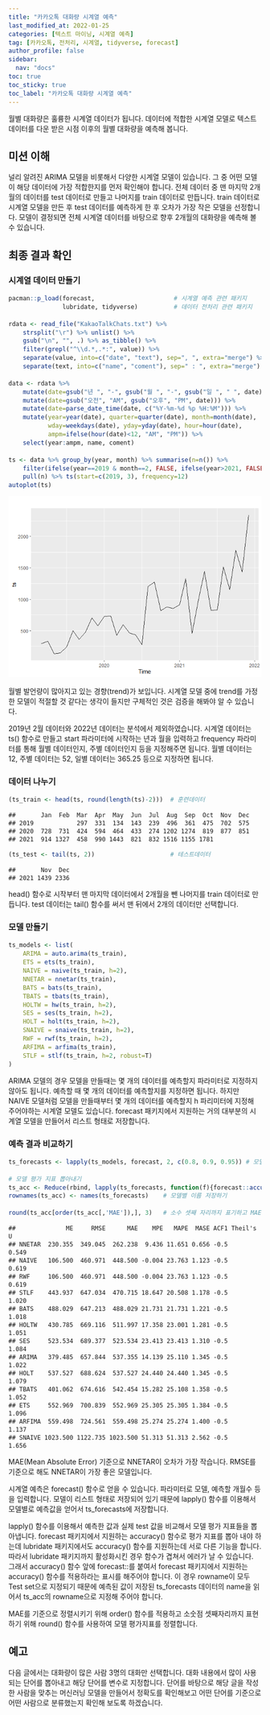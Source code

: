 ```yaml
---
title: "카카오톡 대화량 시계열 예측"
last_modified_at: 2022-01-25
categories: [텍스트 마이닝, 시계열 예측]
tag: [카카오톡, 전처리, 시계열, tidyverse, forecast]
author_profile: false
sidebar:
  nav: "docs"
toc: true
toc_sticky: true
toc_label: "카카오톡 대화량 시계열 예측"
---
```

<div class="notice--success">
월별 대화량은 훌륭한 시계열 데이터가 됩니다. 데이터에 적합한 시계열 모델로 텍스트 데이터를 다운 받은 시점 이후의 월별 대화량을 예측해 봅니다.
</div>

## 미션 이해

널리 알려진 ARIMA 모델을 비롯해서 다양한 시계열 모델이 있습니다. 그 중 어떤 모델이 해당 데이터에 가장 적합한지를 먼저 확인해야 합니다. 전체 데이터 중 맨 마지막 2개월의 데이터를 test 데이터로 만들고 나머지를 train 데이터로 만듭니다. train 데이터로 시계열 모델을 만든 후 test 데이터를 예측하게 한 후 오차가 가장 작은 모델을 선정합니다. 모델이 결정되면 전체 시계열 데이터를 바탕으로 향후 2개월의 대화량을 예측해 볼 수 있습니다.

## 최종 결과 확인

### 시계열 데이터 만들기

``` r
pacman::p_load(forecast,                      # 시계열 예측 관련 패키지
               lubridate, tidyverse)          # 데이터 전처리 관련 패키지

rdata <- read_file("KakaoTalkChats.txt") %>%                                 # txt 파일 읽어오기
    strsplit("\r") %>% unlist() %>%                                          # 같은 사람의 글은 한 줄로
    gsub("\n", "", .) %>% as_tibble() %>%                                    # 줄바꿈 없애기
    filter(grepl("^\\d.*,.*:", value)) %>%                                   # 숫자시작 , : 있는 것만
    separate(value, into=c("date", "text"), sep=", ", extra="merge") %>%     # 날짜와 글 분리
    separate(text, into=c("name", "coment"), sep=" : ", extra="merge")       # 이름과 글 내용 분리

data <- rdata %>% 
    mutate(date=gsub("년 ", "-", gsub("월 ", "-", gsub("일 ", " ", date)))) %>%
    mutate(date=gsub("오전", "AM", gsub("오후", "PM", date))) %>%
    mutate(date=parse_date_time(date, c("%Y-%m-%d %p %H:%M"))) %>%      # 날짜 형식으로
    mutate(year=year(date), quarter=quarter(date), month=month(date),   # 년, 분기, 월 변수 만들기
           wday=weekdays(date), yday=yday(date), hour=hour(date),       # 요일, 일수, 시간 변수 만들기
           ampm=ifelse(hour(date)<12, "AM", "PM")) %>%                  # 오전 오후 변수 만들기
    select(year:ampm, name, coment)

ts <- data %>% group_by(year, month) %>% summarise(n=n()) %>% 
    filter(ifelse(year==2019 & month==2, FALSE, ifelse(year>2021, FALSE, TRUE))) %>% 
    pull(n) %>% ts(start=c(2019, 3), frequency=12)
autoplot(ts)
```

![](2022-01-25-kakaotalk-time-series_files/figure-gfm/making_ts-1.png)<!-- -->

월별 발언량이 많아지고 있는 경향(trend)가 보입니다. 시계열 모델 중에 trend를 가정한 모델이 적절할 것 같다는 생각이 들지만 구체적인 것은 검증을 해봐야 알 수 있습니다.

2019년 2월 데이터와 2022년 데이터는 분석에서 제외하였습니다. 시계열 데이터는 ts() 함수로 만들고 start 파라미터에 시작하는 년과 월을 입력하고 frequency 파라미터를 통해 월별 데이터인지, 주별 데이터인지 등을 지정해주면 됩니다. 월별 데이터는 12, 주별 데이터는 52, 일별 데이터는 365.25 등으로 지정하면 됩니다.

### 데이터 나누기

``` r
(ts_train <- head(ts, round(length(ts)-2)))  # 훈련데이터
```

    ##       Jan  Feb  Mar  Apr  May  Jun  Jul  Aug  Sep  Oct  Nov  Dec
    ## 2019            297  331  134  143  239  496  361  475  702  575
    ## 2020  728  731  424  594  464  433  274 1202 1274  819  877  851
    ## 2021  914 1327  458  990 1443  821  832 1516 1155 1781

``` r
(ts_test <- tail(ts, 2))                     # 테스트데이터
```

    ##       Nov  Dec
    ## 2021 1439 2336

head() 함수로 시작부터 맨 마지막 데이터에서 2개월을 뺀 나머지를 train 데이터로 만듭니다. test 데이터는 tail() 함수를 써서 맨 뒤에서 2개의 데이터만 선택합니다.

### 모델 만들기

``` r
ts_models <- list(
    ARIMA = auto.arima(ts_train),
    ETS = ets(ts_train),
    NAIVE = naive(ts_train, h=2),    
    NNETAR = nnetar(ts_train),      
    BATS = bats(ts_train),           
    TBATS = tbats(ts_train),        
    HOLTW = hw(ts_train, h=2),  
    SES = ses(ts_train, h=2), 
    HOLT = holt(ts_train, h=2),     
    SNAIVE = snaive(ts_train, h=2),
    RWF = rwf(ts_train, h=2),       
    ARFIMA = arfima(ts_train),
    STLF = stlf(ts_train, h=2, robust=T)
)
```

ARIMA 모델의 경우 모델을 만들때는 몇 개의 데이터를 예측할지 파라미터로 지정하지 않아도 됩니다. 예측할 때 몇 개의 데이터를 예측할지를 지정하면 됩니다. 하지만 NAIVE 모델처럼 모델을 만들때부터 몇 개의 데이터를 예측할지 h 파리미터에 지정해 주어야하는 시계열 모델도 있습니다. forecast 패키지에서 지원하는 거의 대부분의 시계열 모델을 만들어서 리스트 형태로 저장합니다.

### 예측 결과 비교하기

``` r
ts_forecasts <- lapply(ts_models, forecast, 2, c(0.8, 0.9, 0.95)) # 모델 적용해서 예측하기

# 모델 평가 지표 뽑아내기
ts_acc <- Reduce(rbind, lapply(ts_forecasts, function(f){forecast::accuracy(f, ts_test)[2, , drop=F]}))
rownames(ts_acc) <- names(ts_forecasts)    # 모델별 이름 저장하기

round(ts_acc[order(ts_acc[,'MAE']),], 3)   # 소수 셋째 자리까지 표기하고 MAE를 기준으로 정렬하기
```

    ##              ME     RMSE      MAE    MPE   MAPE  MASE ACF1 Theil's U
    ## NNETAR  230.355  349.045  262.238  9.436 11.651 0.656 -0.5     0.549
    ## NAIVE   106.500  460.971  448.500 -0.004 23.763 1.123 -0.5     0.619
    ## RWF     106.500  460.971  448.500 -0.004 23.763 1.123 -0.5     0.619
    ## STLF    443.937  647.034  470.715 18.647 20.508 1.178 -0.5     1.020
    ## BATS    488.029  647.213  488.029 21.731 21.731 1.221 -0.5     1.018
    ## HOLTW   430.785  669.116  511.997 17.358 23.001 1.281 -0.5     1.051
    ## SES     523.534  689.377  523.534 23.413 23.413 1.310 -0.5     1.084
    ## ARIMA   379.485  657.844  537.355 14.139 25.110 1.345 -0.5     1.022
    ## HOLT    537.527  688.624  537.527 24.440 24.440 1.345 -0.5     1.079
    ## TBATS   401.062  674.616  542.454 15.282 25.108 1.358 -0.5     1.052
    ## ETS     552.969  700.839  552.969 25.305 25.305 1.384 -0.5     1.096
    ## ARFIMA  559.498  724.561  559.498 25.274 25.274 1.400 -0.5     1.137
    ## SNAIVE 1023.500 1122.735 1023.500 51.313 51.313 2.562 -0.5     1.656

MAE(Mean Absolute Error) 기준으로 NNETAR이 오차가 가장 작습니다. RMSE를 기준으로 해도 NNETAR이 가장 좋은 모델입니다.

시계열 예측은 forecast() 함수로 얻을 수 있습니다. 파라미터로 모델, 예측할 개월수 등을 입력합니다. 모델이 리스트 형태로 저장되어 있기 때문에 lapply() 함수를 이용해서 모델별로 예측값을 얻어서 ts\_forecasts에 저장합니다.

lapply() 함수를 이용해서 예측한 값과 실제 test 값을 비교해서 모델 평가 지표들을 뽑아냅니다. forecast 패키지에서 지원하는 accuracy() 함수로 평가 지표를 뽑아 내야 하는데 lubridate 패키지에서도 accuracy() 함수를 지원하는데 서로 다른 기능을 합니다. 따라서 lubridate 패키지까지 활성화시킨 경우 함수가 겹쳐서 에러가 날 수 있습니다. 그래서 accuracy() 함수 앞에 forecast::를 붙여서 forecast 패키지에서 지원하는 accuracy() 함수를 적용하라는 표시를 해주어야 합니다. 이 경우 rowname이 모두 Test set으로 지정되기 때문에 예측된 값이 저장된 ts\_forecasts 데이터의 name을 읽어서 ts\_acc의 rowname으로 지정해 주어야 합니다.

MAE를 기준으로 정렬시키기 위해 order() 함수를 적용하고 소숫점 셋째자리까지 표현하기 위해 round() 함수를 사용하여 모델 평가지표를 정렬합니다.

## 예고

다음 글에서는 대화량이 많은 사람 3명의 대화만 선택합니다. 대화 내용에서 많이 사용되는 단어를 뽑아내고 해당 단어를 변수로 지정합니다. 단어를 바탕으로 해당 글을 작성한 사람을 맞추는 머신러닝 모델을 만들어서 정확도를 확인해보고 어떤 단어를 기준으로 어떤 사람으로 분류했는지 확인해 보도록 하겠습니다.
